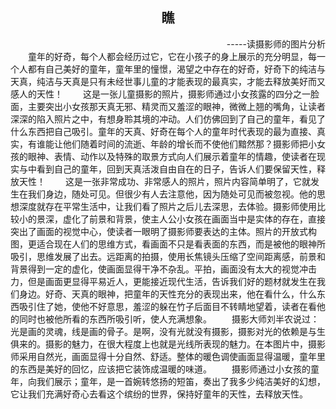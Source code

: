 ## <center>瞧</center>  
<div align = right>-----读摄影师的图片分析</div>  
&ensp;&ensp;&ensp;&ensp;童年的好奇，每个人都会经历过它，它在小孩子的身上展示的充分明显，每一个人都有自己美好的童年，童年里的憧憬，渴望之中存在的好奇，好奇下的纯洁与天真，纯洁与天真是只有未经世事儿童的才能表现的最真实，才能去释放美好而又感人的天性！  
&ensp;&ensp;&ensp;&ensp;这是一张儿童摄影的照片，摄影师通过小女孩露的四分之一脸面，主要突出小女孩那天真无邪、精灵而又羞涩的眼神，微微上翘的嘴角，让读者深深的陷入照片之中，有想身聆其境的冲动。人们仿佛回到了自己的童年，看见了什么东西把自己吸引。童年的天真、好奇在每个人的童年时代表现的最为直接、真实，有谁能让他们随着时间的流逝、年龄的增长而不使他们黯然那？摄影师把小女孩的眼神、表情、动作以及特殊的取景方式向人们展示着童年的情趣，使读者在现实与中看到自己的童年，回到天真活泼自由自在的日子，告诉人们要保留天性，释放天性！  
&ensp;&ensp;&ensp;&ensp;这是一张非常成功、非常感人的照片，照片内容简单明了，它就发生在我们身边，随处可见。但很少有人去注意他，因为随处可见而被忽视。他的思想深度就存在平常生活中，让我们看了照片之后儿去深思，去体验。摄影师使用比较小的景深，虚化了前景和背景，使主人公小女孩在画面当中是实体的存在，直接突出了画面的视觉中心，使读者一眼明了摄影师要表达的主体。照片的开放式构图，更适合现在人们的思维方式，看画面不只是看表面的东西，而是被他的眼神所吸引，思维发展了出去。远距离的拍摄，使用长焦镜头压缩了空间距离感，前景和背景得到一定的虚化，使画面显得干净不杂乱。平拍，画面没有太大的视觉冲击力，但是画面更显得平易近人，更能接近现代生活，告诉我们好的题材就发生在我们身边。好奇、天真的眼神，把童年的天性充分的表现出来，他在看什么，什么东西吸引住了她，使他不好意思，羞涩的躲在竹子后面目不转睛地望着，读者在看他的同时也被他所看的东西所吸引听，使人充满想象。  
&ensp;&ensp;&ensp;&ensp;摄影大师刘半农说过：光是画的灵魂，线是画的骨子。是啊，没有光就没有摄影，摄影对光的依赖是与生俱来的。摄影的魅力，在很大程度上也就是光线所表现的魅力。在本图片中，摄影师采用自然光，画面显得十分自然、舒适。整体的暖色调使画面显得温暖，童年里的东西是美好的回忆，应该把它装饰成温暖的味道。  
&ensp;&ensp;&ensp;&ensp;摄影师通过小女孩的童年，向我们展示；童年，是一首婉转悠扬的短笛，奏出了我多少纯洁美好的幻想，它让我们充满好奇心去看这个缤纷的世界，保持好童年的天性，去释放天性。